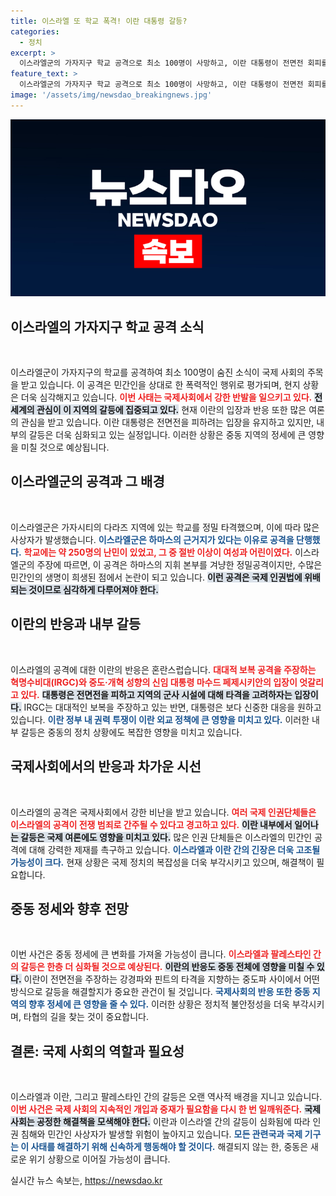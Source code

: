 ```yaml
---
title: 이스라엘 또 학교 폭격! 이란 대통령 갈등?
categories:
  - 정치
excerpt: >
  이스라엘군의 가자지구 학교 공격으로 최소 100명이 사망하고, 이란 대통령이 전면전 회피를 시도하는 가운데 강경파는 보복 요구를 고조시키고 있습니다. 이란 내부의 권력 투쟁이 복잡한 상황에 영향을 미치고 있음을 엿볼 수 있습니다.
feature_text: >
  이스라엘군의 가자지구 학교 공격으로 최소 100명이 사망하고, 이란 대통령이 전면전 회피를 시도하는 가운데 강경파는 보복 요구를 고조시키고 있습니다. 이란 내부의 권력 투쟁이 복잡한 상황에 영향을 미치고 있음을 엿볼 수 있습니다.
image: '/assets/img/newsdao_breakingnews.jpg'
---
```


<p><img src="/assets/img/newsdao_breakingnews.jpg" alt="koreaapp 속보" /></p>

<h2 data-ke-size="size26">이스라엘의 가자지구 학교 공격 소식</h2>

<p data-ke-size="size16">&nbsp;</p>

<p>이스라엘군이 가자지구의 학교를 공격하여 최소 100명이 숨진 소식이 국제 사회의 주목을 받고 있습니다. 이 공격은 민간인을 상대로 한 폭력적인 행위로 평가되며, 현지 상황은 더욱 심각해지고 있습니다. <b><span style="color: #ee2323;">이번 사태는 국제사회에서 강한 반발을 일으키고 있다.</span></b> <b><span style="background-color: #21538527;">전 세계의 관심이 이 지역의 갈등에 집중되고 있다.</span></b> 현재 이란의 입장과 반응 또한 많은 여론의 관심을 받고 있습니다. 이란 대통령은 전면전을 피하려는 입장을 유지하고 있지만, 내부의 갈등은 더욱 심화되고 있는 실정입니다. 이러한 상황은 중동 지역의 정세에 큰 영향을 미칠 것으로 예상됩니다.</p>

<h2 data-ke-size="size26">이스라엘군의 공격과 그 배경</h2>

<p data-ke-size="size16">&nbsp;</p>

<p>이스라엘군은 가자시티의 다라즈 지역에 있는 학교를 정밀 타격했으며, 이에 따라 많은 사상자가 발생했습니다. <b><span style="color: #1a5490;">이스라엘군은 하마스의 근거지가 있다는 이유로 공격을 단행했다.</span></b> <b><span style="color: #ee2323;">학교에는 약 250명의 난민이 있었고, 그 중 절반 이상이 여성과 어린이였다.</span></b> 이스라엘군의 주장에 따르면, 이 공격은 하마스의 지휘 본부를 겨냥한 정밀공격이지만, 수많은 민간인의 생명이 희생된 점에서 논란이 되고 있습니다. <b><span style="background-color: #21538527;">이런 공격은 국제 인권법에 위배되는 것이므로 심각하게 다루어져야 한다.</span></b></p>

<h2 data-ke-size="size26">이란의 반응과 내부 갈등</h2>

<p data-ke-size="size16">&nbsp;</p>

<p>이스라엘의 공격에 대한 이란의 반응은 혼란스럽습니다. <b><span style="color: #ee2323;">대대적 보복 공격을 주장하는 혁명수비대(IRGC)와 중도·개혁 성향의 신임 대통령 마수드 페제시키안의 입장이 엇갈리고 있다.</span></b> <b><span style="background-color: #21538527;">대통령은 전면전을 피하고 지역의 군사 시설에 대해 타격을 고려하자는 입장이다.</span></b> IRGC는 대대적인 보복을 주장하고 있는 반면, 대통령은 보다 신중한 대응을 원하고 있습니다. <b><span style="color: #1a5490;">이란 정부 내 권력 투쟁이 이란 외교 정책에 큰 영향을 미치고 있다.</span></b> 이러한 내부 갈등은 중동의 정치 상황에도 복잡한 영향을 미치고 있습니다.</p>

<h2 data-ke-size="size26">국제사회에서의 반응과 차가운 시선</h2>

<p data-ke-size="size16">&nbsp;</p>

<p>이스라엘의 공격은 국제사회에서 강한 비난을 받고 있습니다. <b><span style="color: #ee2323;">여러 국제 인권단체들은 이스라엘의 공격이 전쟁 범죄로 간주될 수 있다고 경고하고 있다.</span></b> <b><span style="background-color: #21538527;">이란 내부에서 일어나는 갈등은 국제 여론에도 영향을 미치고 있다.</span></b> 많은 인권 단체들은 이스라엘의 민간인 공격에 대해 강력한 제재를 촉구하고 있습니다. <b><span style="color: #1a5490;">이스라엘과 이란 간의 긴장은 더욱 고조될 가능성이 크다.</span></b> 현재 상황은 국제 정치의 복잡성을 더욱 부각시키고 있으며, 해결책이 필요합니다.</p>

<h2 data-ke-size="size26">중동 정세와 향후 전망</h2>

<p data-ke-size="size16">&nbsp;</p>

<p>이번 사건은 중동 정세에 큰 변화를 가져올 가능성이 큽니다. <b><span style="color: #ee2323;">이스라엘과 팔레스타인 간의 갈등은 한층 더 심화될 것으로 예상된다.</span></b> <b><span style="background-color: #21538527;">이란의 반응도 중동 전체에 영향을 미칠 수 있다.</span></b> 이란이 전면전을 주장하는 강경파와 핀트의 타격을 지향하는 중도파 사이에서 어떤 방식으로 갈등을 해결할지가 중요한 관건이 될 것입니다. <b><span style="color: #1a5490;">국제사회의 반응 또한 중동 지역의 향후 정세에 큰 영향을 줄 수 있다.</span></b> 이러한 상황은 정치적 불안정성을 더욱 부각시키며, 타협의 길을 찾는 것이 중요합니다.</p>

<h2 data-ke-size="size26">결론: 국제 사회의 역할과 필요성</h2>

<p data-ke-size="size16">&nbsp;</p>

<p>이스라엘과 이란, 그리고 팔레스타인 간의 갈등은 오랜 역사적 배경을 지니고 있습니다. <b><span style="color: #ee2323;">이번 사건은 국제 사회의 지속적인 개입과 중재가 필요함을 다시 한 번 일깨워준다.</span></b> <b><span style="background-color: #21538527;">국제 사회는 공정한 해결책을 모색해야 한다.</span></b> 이란과 이스라엘 간의 갈등이 심화됨에 따라 인권 침해와 민간인 사상자가 발생할 위험이 높아지고 있습니다. <b><span style="color: #1a5490;">모든 관련국과 국제 기구는 이 사태를 해결하기 위해 신속하게 행동해야 할 것이다.</span></b> 해결되지 않는 한, 중동은 새로운 위기 상황으로 이어질 가능성이 큽니다.</p>
실시간 뉴스 속보는, <a href="https://newsdao.kr" rel="dofollow">https://newsdao.kr</a>


